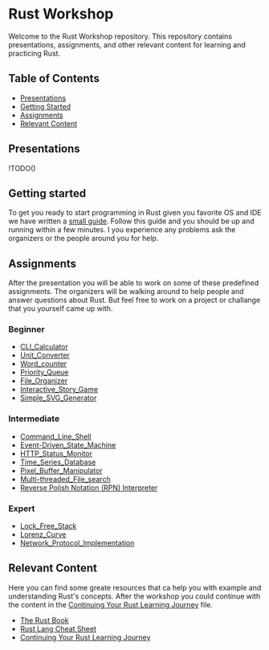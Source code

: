 # Rust Workshop

Welcome to the Rust Workshop repository. This repository contains presentations, assignments, and other relevant content for learning and practicing Rust.

## Table of Contents
- [Presentations](#presentations)
- [Getting Started](#Getting-started)
- [Assignments](#assignments)
- [Relevant Content](#relevant-content)

## Presentations
!TODO()

## Getting started
To get you ready to start programming in Rust given you favorite OS and IDE we have written a [small guide](Getting_Started_with_Rust.md). Follow this guide and you should be up and running within a few minutes. I you experience any problems ask the organizers or the people around you for help. 


## Assignments

After the presentation you will be able to work on some of these predefined assignments. The organizers will be walking around to help people and answer questions about Rust. But feel free to work on a project or challange that you yourself came up with.

### Beginner
 - [CLI_Calculator](assignments/1_beginner/B1_CLI_Calculator.md)
 - [Unit_Converter](assignments/1_beginner/B2_Unit_Converter.md)
 - [Word_counter](assignments/1_beginner/B3_Word_counter.md)
 - [Priority_Queue](assignments/1_beginner/B4_Priority_Queue.md)
 - [File_Organizer](assignments/1_beginner/B5_File_Organizer.md)
 - [Interactive_Story_Game](assignments/1_beginner/B6_Interactive_Story_Game.md)
 - [Simple_SVG_Generator](assignments/1_beginner/B7_Simple_SVG_Generator.md)

### Intermediate
 - [Command_Line_Shell](assignments/2_intermediate/I1_Command_Line_Shell.md)
 - [Event-Driven_State_Machine](assignments/2_intermediate/I2_Event-Driven_State_Machine.md)
 - [HTTP_Status_Monitor](assignments/2_intermediate/I3_HTTP_Status_Monitor.md)
 - [Time_Series_Database](assignments/2_intermediate/I4_Time_Series_Database.md)
 - [Pixel_Buffer_Manipulator](assignments/2_intermediate/I5_Pixel_Buffer_Manipulator.md)
 - [Multi-threaded_File_search](assignments/2_intermediate/I6_Multi-threaded_File_search.md)
 - [Reverse Polish Notation (RPN) Interpreter](assignments/2_intermediate/I7_Reverse_Polish_Notation_Interpreter.md)

### Expert
 - [Lock_Free_Stack](assignments/3_expert/E1_Lock_Free_Stack.md)
 - [Lorenz_Curve](assignments/3_expert/E2_Lorenz_Curve.md)
 - [Network_Protocol_Implementation](assignments/3_expert/E3_Network_Protocol_Implementation.md)
 
## Relevant Content

Here you can find some greate resources that ca help you with example and understanding Rust's concepts. After the workshop you could continue with the content in the [Continuing Your Rust Learning Journey](Continuing_Your_Rust_Learning_Journey.md) file.
- [The Rust Book](https://doc.rust-lang.org/book/)
- [Rust Lang Cheat Sheet](https://cheats.rs/)
- [Continuing Your Rust Learning Journey](Continuing_Your_Rust_Learning_Journey.md)